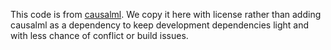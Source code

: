 This code is from [causalml](https://github.com/uber/causalml/blob/master/causalml/dataset/regression.py). We copy it here with license rather than adding causalml as a dependency to keep development dependencies light and with less chance of conflict or build issues.